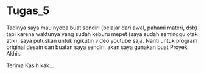 # Tugas_5

Tadinya saya mau nyoba buat sendiri (belajar dari awal, pahami materi, dsb) tapi karena waktunya yang sudah keburu mepet (saya sudah seminggu otak atik), 
saya putuskan untuk ngikutin video youtube saja. Nanti untuk program original desain dan buatan saya sendiri, akan saya gunakan
buat Proyek Akhir.

Terima Kasih kak...
